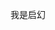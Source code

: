 我是启幻


<!---
FurQiHuan/FurQiHuan is a ✨ special ✨ repository because its `README.md` (this file) appears on your GitHub profile.
You can click the Preview link to take a look at your changes.
--->
